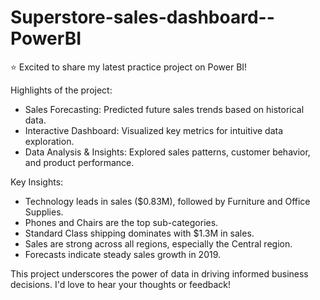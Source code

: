 # Superstore-sales-dashboard--PowerBI
⭐ Excited to share my latest practice project on Power BI!

Highlights of the project:

- Sales Forecasting: Predicted future sales trends based on historical data.
- Interactive Dashboard: Visualized key metrics for intuitive data exploration.
- Data Analysis & Insights: Explored sales patterns, customer behavior, and product performance.

Key Insights:

- Technology leads in sales ($0.83M), followed by Furniture and Office Supplies.
- Phones and Chairs are the top sub-categories.
- Standard Class shipping dominates with $1.3M in sales.
- Sales are strong across all regions, especially the Central region.
- Forecasts indicate steady sales growth in 2019.

This project underscores the power of data in driving informed business decisions. I'd love to hear your thoughts or feedback!
